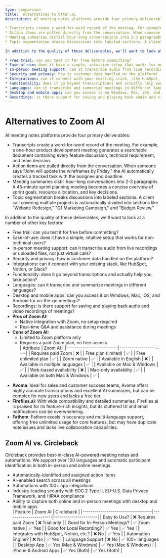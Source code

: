 ```yaml
---
type: comparison
title:  Alternatives to Otter.ai  
description: AI meeting notes platforms provide four primary deliverables:  
  
* Transcripts create a word-for-word record of the meeting. For example, a one-hour product development meeting generates a searchable document containing every feature discussion, technical requirement, and team decision.  
* Action items are pulled directly from the conversation. When someone says "John will update the wireframes by Friday," the AI automatically creates a tracked task with the assignee and deadline.  
* Meeting summaries distill hour-long conversations into 2-3 paragraphs. A 45-minute sprint planning meeting becomes a concise overview of sprint goals, resource allocation, and key decisions.  
* Topic segmentation breaks discussions into labeled sections. A client call covering multiple projects is automatically divided into sections like "Website Redesign," "Q1 Marketing Campaign," and "Budget Review."  
  
In addition to the quality of these deliverables, we'll want to look at a number of other key factors:  
  
* Free trial: can you test it for free before committing?  
* Ease-of-use: does it have a simple, intuitive setup that works for non-technical users?  
* In-person meeting support: can it transcribe audio from live recordings or uploaded files, not just virtual calls?  
* Security and privacy: how is customer data handled on the platform?  
* Integrations: can it connect with your existing stack, like HubSpot, Notion, or Slack?  
* Functionality: does it go beyond transcriptions and actually help you take action?  
* Languages: can it transcribe and summarize meetings in different languages?  
* Desktop and mobile apps: can you access it on Windows, Mac, iOS, and Android for on-the-go meetings?  
* Recordings: is there support for saving and playing back audio and video recordings of meetings?  
---
```


# Alternatives to Zoom AI    
AI meeting notes platforms provide four primary deliverables:  
  
* Transcripts create a word-for-word record of the meeting. For example, a one-hour product development meeting generates a searchable document containing every feature discussion, technical requirement, and team decision.  
* Action items are pulled directly from the conversation. When someone says "John will update the wireframes by Friday," the AI automatically creates a tracked task with the assignee and deadline.  
* Meeting summaries distill hour-long conversations into 2-3 paragraphs. A 45-minute sprint planning meeting becomes a concise overview of sprint goals, resource allocation, and key decisions.  
* Topic segmentation breaks discussions into labeled sections. A client call covering multiple projects is automatically divided into sections like "Website Redesign," "Q1 Marketing Campaign," and "Budget Review."  
  
In addition to the quality of these deliverables, we'll want to look at a number of other key factors:  
  
* Free trial: can you test it for free before committing?  
* Ease-of-use: does it have a simple, intuitive setup that works for non-technical users?  
* In-person meeting support: can it transcribe audio from live recordings or uploaded files, not just virtual calls?  
* Security and privacy: how is customer data handled on the platform?  
* Integrations: can it connect with your existing stack, like HubSpot, Notion, or Slack?  
* Functionality: does it go beyond transcriptions and actually help you take action?  
* Languages: can it transcribe and summarize meetings in different languages?  
* Desktop and mobile apps: can you access it on Windows, Mac, iOS, and Android for on-the-go meetings?  
* Recordings: is there support for saving and playing back audio and video recordings of meetings?    
* **Pros of Zoom AI:**
  * Native integration with Zoom, no setup required
  * Real-time Q&A and assistance during meetings
* **Cons of Zoom AI:**
  * Limited to Zoom platform only
  * Requires a paid Zoom plan, no free access  
| Attribute                | Zoom AI               |
|--------------------------|-----------------------|
| Requires paid Zoom       | ❌                    |
| Free plan (limited)      | ✅                    |
| Free unlimited plan      | ✅                    |
| Zoom native              | ✅                    |
| Available in English     | ❌                    |
| Available in multiple languages | ✅            |
| Available on Mac & Windows | ✅                |
| Web-based availability   | ❌                    |
| Mac-only availability    | ✅                    |
| Available on both Mac & Windows | ✅            |  
- **Avoma**: Ideal for sales and customer success teams, Avoma offers highly accurate transcriptions and excellent AI summaries, but can be complex for new users and lacks a free tier.
- **Fireflies.ai**: With wide compatibility and detailed summaries, Fireflies.ai is praised for its feature-rich insights, but its cluttered UI and email notifications can be overwhelming.
- **Fathom**: Fathom excels in accuracy and multi-language support, offering free unlimited usage for core features, but may have duplicate note issues and lacks live collaboration capabilities.  
## Zoom AI vs. Circleback  
Circleback provides best-in-class AI-powered meeting notes and automations. We support over 100 languages and automatic participant identification in both in-person and online meetings.  
  
* Automatically-identified and assigned action items  
* AI-enabled search across all meetings  
* Automations with 100+ app integrations  
* Industry-leading security with SOC 2 Type II, EU-U.S. Data Privacy Framework, and HIPAA compliance  
* Ability to capture both online and in-person meetings with desktop and mobile apps    
| Feature                           | Zoom AI               | Circleback           |
|-----------------------------------|-----------------------|----------------------|
| Easy to Use?                       | ❌ Requires paid Zoom  | ❌ Trial only        |
| Good for In-Person Meetings?       | ✅ Zoom native         | ✅ Yes               |
| Good for Local Recording?          | ✅ Yes                 | ✅ Yes               |
| Integrates with HubSpot, Notion, etc.? | ❌ No              | ✅ Yes               |
| Automation Engine?                 | ❌ No                  | ✅ Yes               |
| Language Support                   | ❌ No                  | ✅ 100+ languages    |
| Desktop App                        | ✅ Yes (Mac & Windows) | ✅ Yes (Mac & Windows) |
| iPhone & Android Apps              | ✅ Yes (Both)          | ✅ Yes (Both)        |